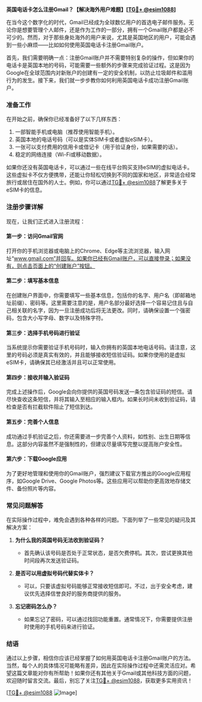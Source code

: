 **英国电话卡怎么注册Gmail？【解决海外用户难题】[[TG💪+ @esim1088](https://t.me/s/esim1088)]**

在当今这个数字化的时代，Gmail已经成为全球数亿用户的首选电子邮件服务。无论你是想要管理个人邮件，还是作为工作的一部分，拥有一个Gmail账户都是必不可少的。然而，对于那些身处海外的用户来说，尤其是英国地区的用户，可能会遇到一些小麻烦——比如如何使用英国电话卡注册Gmail账户。

首先，我们需要明确一点：注册Gmail账户并不需要特别复杂的操作，但如果你的电话卡是英国本地的号码，可能需要一些额外的步骤来完成验证过程。这是因为Google在全球范围内对新账户的创建有一定的安全机制，以防止垃圾邮件和滥用行为的发生。接下来，我们就一步步教你如何利用英国电话卡成功注册Gmail账户。

### **准备工作**
在开始之前，确保你已经准备好了以下几样东西：
1. 一部智能手机或电脑（推荐使用智能手机）。
2. 英国本地的电话号码（可以是实体SIM卡或者虚拟eSIM卡）。
3. 一张可以支付费用的信用卡或借记卡（用于验证身份，如果需要的话）。
4. 稳定的网络连接（Wi-Fi或移动数据）。

如果你还没有英国电话卡，可以通过一些在线平台购买支持eSIM的虚拟电话卡。这些虚拟卡不仅方便携带，还能让你轻松切换到不同的国家和地区，非常适合经常旅行或居住在国外的人士。例如，你可以通过[TG💪+ @esim1088](https://t.me/s/esim1088)了解更多关于eSIM卡的信息。

### **注册步骤详解**
现在，让我们正式进入注册流程：

#### **第一步：访问Gmail官网**
打开你的手机浏览器或电脑上的Chrome、Edge等主流浏览器，输入网址“www.gmail.com”并回车。如果你已经有Gmail账户，可以直接登录；如果没有，则点击页面上的“创建账户”按钮。

#### **第二步：填写基本信息**
在创建账户界面中，你需要填写一些基本信息，包括你的名字、用户名（即邮箱地址前缀）、密码等。这里需要注意的是，用户名部分最好选择一个容易记住且与自己相关联的名字，因为一旦注册成功后将无法更改。同时，请确保设置一个强密码，包含大小写字母、数字以及特殊字符。

#### **第三步：选择手机号码进行验证**
当系统提示你需要验证手机号码时，输入你拥有的英国本地电话号码。请注意，这里的号码必须是真实有效的，并且能够接收短信验证码。如果你使用的是虚拟eSIM卡，请确保其已经激活并且可以正常使用。

#### **第四步：接收并输入验证码**
完成上述操作后，Google会向你提供的英国号码发送一条包含验证码的短信。请尽快查收这条短信，并将其输入至相应的输入框内。如果长时间未收到验证码，请检查是否有拦截软件阻止了短信到达。

#### **第五步：完善个人信息**
成功通过手机验证之后，你还需要进一步完善个人资料，如性别、出生日期等信息。这部分内容虽然不是强制性的，但建议尽量填写完整以提高账户安全性。

#### **第六步：下载Google应用**
为了更好地管理和使用你的Gmail账户，强烈建议下载官方推出的Google应用程序，如Google Drive、Google Photos等。这些应用可以帮助你更高效地存储文件、备份照片等内容。

### **常见问题解答**
在实际操作过程中，难免会遇到各种各样的问题。下面列举了一些常见的疑问及其解决方案：

1. **为什么我的英国号码无法收到验证码？**
   - 首先确认该号码是否处于正常状态，是否欠费停机。其次，尝试更换其他时间段再次发送验证码。
   
2. **是否可以用虚拟号码代替实体卡？**
   - 可以，只要该虚拟号码能够正常接收短信即可。不过，出于安全考虑，建议优先选择信誉良好的服务商提供的服务。

3. **忘记密码怎么办？**
   - 如果忘记了密码，可以通过找回功能重置。通常情况下，你需要提供注册时使用的手机号码来进行验证。

### **结语**
通过以上步骤，相信你应该已经掌握了如何用英国电话卡注册Gmail账户的方法。当然，每个人的具体情况可能略有差异，因此在实际操作过程中还需灵活应对。希望这篇文章能对你有所帮助！如果你还有其他关于Gmail或其他科技方面的问题，欢迎随时留言交流。最后，别忘了关注[TG💪+ @esim1088](https://t.me/s/esim1088)，获取更多实用资讯！

[[TG💪+ @esim1088](https://t.me/s/esim1088) ![Image](https://i.postimg.cc/4NQfJmqS/Snipaste-2025-05-13-00-14-12.png)]